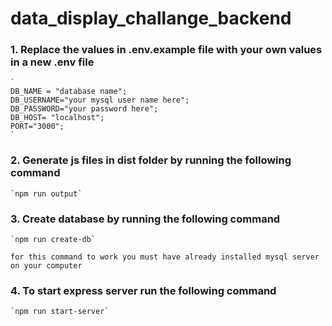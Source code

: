 # data_display_challange_backend

### 1. Replace the values in .env.example file with your own values in a new .env file
    `
    DB_NAME = "database name";
    DB_USERNAME="your mysql user name here";
    DB_PASSWORD="your password here";
    DB_HOST= "localhost";
    PORT="3000";
    `
### 2. Generate js files in dist folder by running the following command
    `npm run output`
### 3. Create database by running the following command
    `npm run create-db`   

    for this command to work you must have already installed mysql server on your computer  
### 4. To start express server run the following command
    `npm run start-server`
  
